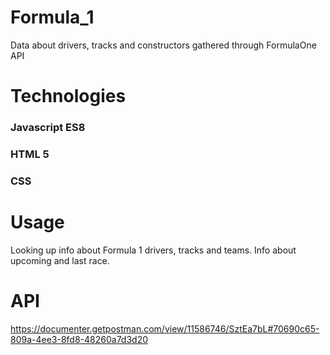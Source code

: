 # Formula_1
 Data about drivers, tracks and constructors gathered through FormulaOne API
# Technologies
### Javascript ES8
### HTML 5
### CSS
# Usage
Looking up info about Formula 1 drivers, tracks and teams. Info about upcoming and last race.
# API
https://documenter.getpostman.com/view/11586746/SztEa7bL#70690c65-809a-4ee3-8fd8-48260a7d3d20
